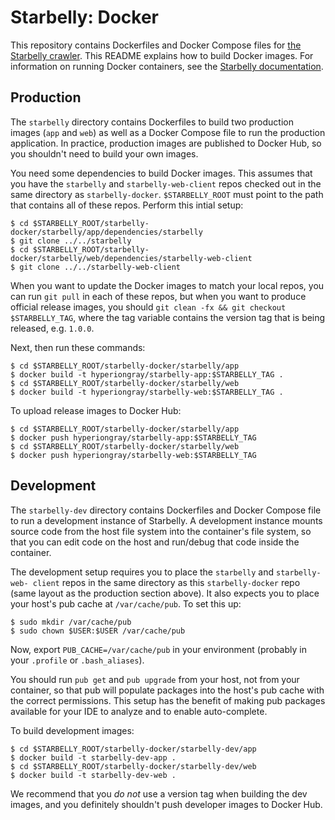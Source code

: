 # Starbelly: Docker

This repository contains Dockerfiles and Docker Compose files for [the Starbelly
crawler](https://gitlab.com/hyperion-gray/starbelly). This README explains how
to build Docker images. For information on running Docker containers, see the
[Starbelly documentation](https://starbelly.readthedocs.io).

## Production

The `starbelly` directory contains Dockerfiles to build two production images
(`app` and `web`) as well as a Docker Compose file to run the production
application. In practice, production images are published to Docker Hub, so you
shouldn't need to build your own images.

You need some dependencies to build Docker images. This assumes that you have
the `starbelly` and `starbelly-web-client` repos checked out in the same
directory as `starbelly-docker`. `$STARBELLY_ROOT` must point to the path that
contains all of these repos. Perform this intial setup:

    $ cd $STARBELLY_ROOT/starbelly-docker/starbelly/app/dependencies/starbelly
    $ git clone ../../starbelly
    $ cd $STARBELLY_ROOT/starbelly-docker/starbelly/web/dependencies/starbelly-web-client
    $ git clone ../../starbelly-web-client

When you want to update the Docker images to match your local repos, you can run
`git pull` in each of these repos, but when you want to produce official release
images, you should `git clean -fx && git checkout $STARBELLY_TAG`, where the tag
variable contains the version tag that is being released, e.g. `1.0.0`.

Next, then run these commands:

    $ cd $STARBELLY_ROOT/starbelly-docker/starbelly/app
    $ docker build -t hyperiongray/starbelly-app:$STARBELLY_TAG .
    $ cd $STARBELLY_ROOT/starbelly-docker/starbelly/web
    $ docker build -t hyperiongray/starbelly-web:$STARBELLY_TAG .

To upload release images to Docker Hub:

    $ cd $STARBELLY_ROOT/starbelly-docker/starbelly/app
    $ docker push hyperiongray/starbelly-app:$STARBELLY_TAG
    $ cd $STARBELLY_ROOT/starbelly-docker/starbelly/web
    $ docker push hyperiongray/starbelly-web:$STARBELLY_TAG

## Development

The `starbelly-dev` directory contains Dockerfiles and Docker Compose file to
run a development instance of Starbelly. A development instance mounts source
code from the host file system into the container's file system, so that you can
edit code on the host and run/debug that code inside the container.

The development setup requires you to place the `starbelly` and `starbelly-web-
client` repos in the same directory as this `starbelly-docker` repo (same layout
as the production section above). It also expects you to place your host's pub
cache at `/var/cache/pub`. To set this up:

    $ sudo mkdir /var/cache/pub
    $ sudo chown $USER:$USER /var/cache/pub

Now, export `PUB_CACHE=/var/cache/pub` in your environment (probably in your
`.profile` or `.bash_aliases`).

You should run `pub get` and `pub upgrade` from your host, not from your
container, so that pub will populate packages into the host's pub cache with the
correct permissions. This setup has the benefit of making pub packages available
for your IDE to analyze and to enable auto-complete.

To build development images:

    $ cd $STARBELLY_ROOT/starbelly-docker/starbelly-dev/app
    $ docker build -t starbelly-dev-app .
    $ cd $STARBELLY_ROOT/starbelly-docker/starbelly-dev/web
    $ docker build -t starbelly-dev-web .

We recommend that you *do not* use a version tag when building the dev images,
and you definitely shouldn't push developer images to Docker Hub.
